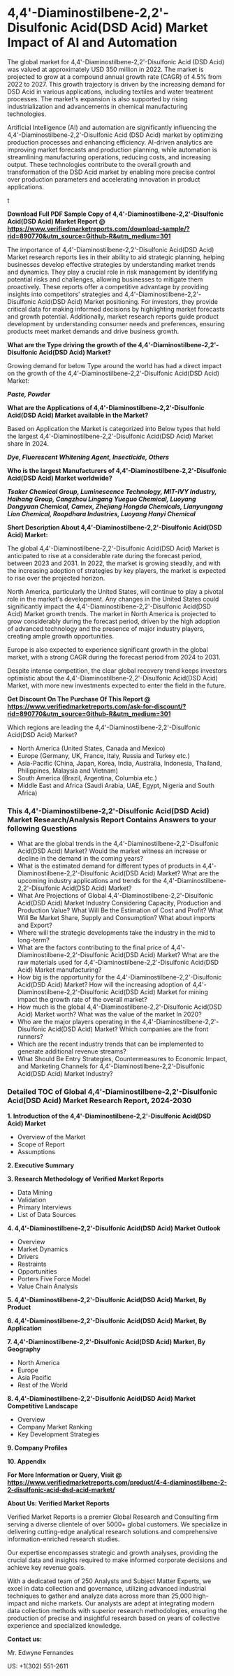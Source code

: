 <meta name="title" content="Global 4,4'-Diaminostilbene-2,2'-Disulfonic Acid(DSD Acid) Market Impact of AI and Automation"><meta name="description" content="The global market for 4,4'-Diaminostilbene-2,2'-Disulfonic Acid (DSD Acid) was valued at approximately USD 350 million in 2022. The market is projected to grow at a co"><meta name="title" content="4,4'-Diaminostilbene-2,2'-Disulfonic Acid(DSD Acid) Market Size, Share, Scope, Trends, Growth, Opportunities, Analysis, Forecast"><h1>4,4'-Diaminostilbene-2,2'-Disulfonic Acid(DSD Acid) Market Impact of AI and Automation</h1><p>The global market for 4,4'-Diaminostilbene-2,2'-Disulfonic Acid (DSD Acid) was valued at approximately USD 350 million in 2022. The market is projected to grow at a compound annual growth rate (CAGR) of 4.5% from 2022 to 2027. This growth trajectory is driven by the increasing demand for DSD Acid in various applications, including textiles and water treatment processes. The market's expansion is also supported by rising industrialization and advancements in chemical manufacturing technologies.</p><p>Artificial Intelligence (AI) and automation are significantly influencing the 4,4'-Diaminostilbene-2,2'-Disulfonic Acid (DSD Acid) market by optimizing production processes and enhancing efficiency. AI-driven analytics are improving market forecasts and production planning, while automation is streamlining manufacturing operations, reducing costs, and increasing output. These technologies contribute to the overall growth and transformation of the DSD Acid market by enabling more precise control over production parameters and accelerating innovation in product applications.</p>t</p><p id="" class=""><strong>Download Full PDF Sample Copy of 4,4'-Diaminostilbene-2,2'-Disulfonic Acid(DSD Acid) Market Report @ <a href="https://www.verifiedmarketreports.com/download-sample/?rid=890770&utm_source=Github-R&utm_medium=301" target="_blank">https://www.verifiedmarketreports.com/download-sample/?rid=890770&utm_source=Github-R&utm_medium=301</a></strong></p><p>The importance of&nbsp;4,4'-Diaminostilbene-2,2'-Disulfonic Acid(DSD Acid) Market research reports lies in their ability to aid strategic planning, helping businesses develop effective strategies by understanding market trends and dynamics. They play a crucial role in risk management by identifying potential risks and challenges, allowing businesses to mitigate them proactively. These reports offer a competitive advantage by providing insights into competitors' strategies and 4,4'-Diaminostilbene-2,2'-Disulfonic Acid(DSD Acid) Market positioning. For investors, they provide critical data for making informed decisions by highlighting market forecasts and growth potential. Additionally, market research reports guide product development by understanding consumer needs and preferences, ensuring products meet market demands and drive business growth.</p><p><strong>What are the&nbsp;Type driving the growth of the 4,4'-Diaminostilbene-2,2'-Disulfonic Acid(DSD Acid) Market?</strong></p><p id="" class="">Growing demand for below Type around the world has had a direct impact on the growth of the 4,4'-Diaminostilbene-2,2'-Disulfonic Acid(DSD Acid) Market:</p><em><strong>Paste, Powder</strong></em></p><strong>What are the&nbsp;Applications&nbsp;of 4,4'-Diaminostilbene-2,2'-Disulfonic Acid(DSD Acid) Market available in the Market?</strong></p><p id="" class="">Based on Application the Market is categorized into Below types that held the largest 4,4'-Diaminostilbene-2,2'-Disulfonic Acid(DSD Acid) Market share In 2024.</p><em><strong>Dye, Fluorescent Whitening Agent, Insecticide, Others</strong></em></p><strong>Who is the largest Manufacturers of 4,4'-Diaminostilbene-2,2'-Disulfonic Acid(DSD Acid) Market worldwide?</strong></p><p><em><strong>Tsaker Chemical Group, Luminescence Technology, MIT-IVY Industry, Haihang Group, Cangzhou Lingang Yueguo Chemical, Luoyang Dongyuan Chemical, Camex, Zhejiang Hongda Chemicals, Lianyungang Lion Chemical, Roopdhara Industries, Luoyang Hanyi Chemical</strong></em></p><p id="" class=""><strong>Short Description About 4,4'-Diaminostilbene-2,2'-Disulfonic Acid(DSD Acid) Market:</strong></p><p>The global 4,4'-Diaminostilbene-2,2'-Disulfonic Acid(DSD Acid) Market is anticipated to rise at a considerable rate during the forecast period, between 2023 and 2031. In 2022, the market is growing steadily, and with the increasing adoption of strategies by key players, the market is expected to rise over the projected horizon.</p><p>North America, particularly the United States, will continue to play a pivotal role in the market's development. Any changes in the United States could significantly impact the 4,4'-Diaminostilbene-2,2'-Disulfonic Acid(DSD Acid) Market growth trends. The market in North America is projected to grow considerably during the forecast period, driven by the high adoption of advanced technology and the presence of major industry players, creating ample growth opportunities.</p><p>Europe is also expected to experience significant growth in the global market, with a strong CAGR during the forecast period from 2024 to 2031.</p><p>Despite intense competition, the clear global recovery trend keeps investors optimistic about the 4,4'-Diaminostilbene-2,2'-Disulfonic Acid(DSD Acid) Market, with more new investments expected to enter the field in the future.</p><p id="" class=""><strong>Get Discount On The Purchase Of This Report @ <a href="https://www.verifiedmarketreports.com/ask-for-discount/?rid=890770&utm_source=Github-R&utm_medium=301" target="_blank">https://www.verifiedmarketreports.com/ask-for-discount/?rid=890770&utm_source=Github-R&utm_medium=301</a></strong></p>Which regions are leading the 4,4'-Diaminostilbene-2,2'-Disulfonic Acid(DSD Acid) Market?</p><ul><li>North America (United States, Canada and Mexico)</li><li>Europe (Germany, UK, France, Italy, Russia and Turkey etc.)</li><li>Asia-Pacific (China, Japan, Korea, India, Australia, Indonesia, Thailand, Philippines, Malaysia and Vietnam)</li><li>South America (Brazil, Argentina, Columbia etc.)</li><li>Middle East and Africa (Saudi Arabia, UAE, Egypt, Nigeria and South Africa)</li></ul><h3 id="" class="">This 4,4'-Diaminostilbene-2,2'-Disulfonic Acid(DSD Acid) Market Research/Analysis Report Contains Answers to your following Questions</h3><ul><li>What are the global trends in the 4,4'-Diaminostilbene-2,2'-Disulfonic Acid(DSD Acid) Market? Would the market witness an increase or decline in the demand in the coming years?</li><li>What is the estimated demand for different types of products in 4,4'-Diaminostilbene-2,2'-Disulfonic Acid(DSD Acid) Market? What are the upcoming industry applications and trends for the 4,4'-Diaminostilbene-2,2'-Disulfonic Acid(DSD Acid) Market?</li><li>What Are Projections of Global 4,4'-Diaminostilbene-2,2'-Disulfonic Acid(DSD Acid) Market Industry Considering Capacity, Production and Production Value? What Will Be the Estimation of Cost and Profit? What Will Be Market Share, Supply and Consumption? What about imports and Export?</li><li>Where will the strategic developments take the industry in the mid to long-term?</li><li>What are the factors contributing to the final price of 4,4'-Diaminostilbene-2,2'-Disulfonic Acid(DSD Acid) Market? What are the raw materials used for 4,4'-Diaminostilbene-2,2'-Disulfonic Acid(DSD Acid) Market manufacturing?</li><li>How big is the opportunity for the 4,4'-Diaminostilbene-2,2'-Disulfonic Acid(DSD Acid) Market? How will the increasing adoption of 4,4'-Diaminostilbene-2,2'-Disulfonic Acid(DSD Acid) Market for mining impact the growth rate of the overall market?</li><li>How much is the global 4,4'-Diaminostilbene-2,2'-Disulfonic Acid(DSD Acid) Market worth? What was the value of the market In 2020?</li><li>Who are the major players operating in the 4,4'-Diaminostilbene-2,2'-Disulfonic Acid(DSD Acid) Market? Which companies are the front runners?</li><li>Which are the recent industry trends that can be implemented to generate additional revenue streams?</li><li>What Should Be Entry Strategies, Countermeasures to Economic Impact, and Marketing Channels for 4,4'-Diaminostilbene-2,2'-Disulfonic Acid(DSD Acid) Market Industry?</li></ul><h3 id="" class="">Detailed TOC of Global 4,4'-Diaminostilbene-2,2'-Disulfonic Acid(DSD Acid) Market Research Report, 2024-2030</h3><p id="" class=""><strong>1. Introduction of the 4,4'-Diaminostilbene-2,2'-Disulfonic Acid(DSD Acid) Market</strong></p><ul><li>Overview of the Market</li><li>Scope of Report</li><li>Assumptions</li></ul><p id="" class=""><strong>2. Executive Summary</strong></p><p id="" class=""><strong>3. Research Methodology of Verified Market Reports</strong></p><ul><li>Data Mining</li><li>Validation</li><li>Primary Interviews</li><li>List of Data Sources</li></ul><p id="" class=""><strong>4. 4,4'-Diaminostilbene-2,2'-Disulfonic Acid(DSD Acid) Market Outlook</strong></p><ul><li>Overview</li><li>Market Dynamics</li><li>Drivers</li><li>Restraints</li><li>Opportunities</li><li>Porters Five Force Model</li><li>Value Chain Analysis</li></ul><p id="" class=""><strong>5. 4,4'-Diaminostilbene-2,2'-Disulfonic Acid(DSD Acid) Market, By Product</strong></p><p id="" class=""><strong>6. 4,4'-Diaminostilbene-2,2'-Disulfonic Acid(DSD Acid) Market, By Application</strong></p><p id="" class=""><strong>7. 4,4'-Diaminostilbene-2,2'-Disulfonic Acid(DSD Acid) Market, By Geography</strong></p><ul><li>North America</li><li>Europe</li><li>Asia Pacific</li><li>Rest of the World</li></ul><p id="" class=""><strong>8. 4,4'-Diaminostilbene-2,2'-Disulfonic Acid(DSD Acid) Market Competitive Landscape</strong></p><ul><li>Overview</li><li>Company Market Ranking</li><li>Key Development Strategies</li></ul><p id="" class=""><strong>9. Company Profiles</strong></p><p id="" class=""><strong>10. Appendix</strong></p><p id="" class=""><strong>For More Information or Query, Visit @ <a href="https://www.verifiedmarketreports.com/product/4-4-diaminostilbene-2-2-disulfonic-acid-dsd-acid-market/" target="_blank">https://www.verifiedmarketreports.com/product/4-4-diaminostilbene-2-2-disulfonic-acid-dsd-acid-market/</a></strong></p><p id="" class=""><strong>About Us: Verified Market Reports</strong></p><p id="" class="">Verified Market Reports is a premier Global Research and Consulting firm serving a diverse clientele of over 5000+ global customers. We specialize in delivering cutting-edge analytical research solutions and comprehensive information-enriched research studies.</p><p id="" class="">Our expertise encompasses strategic and growth analyses, providing the crucial data and insights required to make informed corporate decisions and achieve key revenue goals.</p><p id="" class="">With a dedicated team of 250 Analysts and Subject Matter Experts, we excel in data collection and governance, utilizing advanced industrial techniques to gather and analyze data across more than 25,000 high-impact and niche markets. Our analysts are adept at integrating modern data collection methods with superior research methodologies, ensuring the production of precise and insightful research based on years of collective experience and specialized knowledge.</p><p id="" class=""><strong>Contact us:</strong></p><p id="" class="">Mr. Edwyne Fernandes</p><p id="" class="">US: +1(302) 551-2611</p>